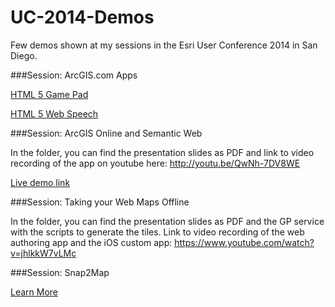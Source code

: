 UC-2014-Demos
=============

Few demos shown at my sessions in the Esri User Conference 2014 in San Diego.

###Session: ArcGIS.com Apps

[HTML 5 Game Pad](http://sathyaprasad.github.io/UC-2014-Demos/html5-gamepad/pad.html)


[HTML 5 Web Speech](http://sathyaprasad.github.io/UC-2014-Demos/html5-webspeech/pad.html)

###Session: ArcGIS Online and Semantic Web

In the folder, you can find the presentation slides as PDF and link to video recording of the app on youtube here: http://youtu.be/QwNh-7DV8WE

[Live demo link](http://maps.esri.com/SP_DEMOS/linkeddata/index.html) 

###Session: Taking your Web Maps Offline

In the folder, you can find the presentation slides as PDF and the GP service with the scripts to generate the tiles. Link to video recording of the web authoring app and the iOS custom app: https://www.youtube.com/watch?v=jhlkkW7vLMc


###Session: Snap2Map

[Learn More](https://marketplace.arcgis.com/listing.html?id=54b4a00a132b4583bd24c37d1c947e1e)
